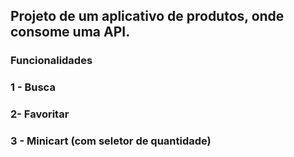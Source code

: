 ## Projeto de um aplicativo de produtos, onde consome uma API. 
### Funcionalidades
### 1 - Busca
### 2- Favoritar
### 3 - Minicart (com seletor de quantidade)
